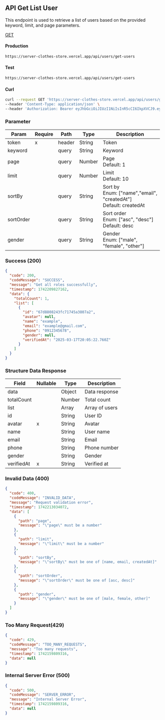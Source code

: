 ## API Get List User

This endpoint is used to retrieve a list of users based on the provided keyword, limit, and page parameters.

[GET](#)

#### Production

```bash
https://server-clothes-store.vercel.app/api/users/get-users
```

#### Test

```bash
https://server-clothes-store.vercel.app/api/users/get-users
```

#### Curl

```bash
curl --request GET 'https://server-clothes-store.vercel.app/api/users/get-users' \
--header 'Content-Type: application/json' \
--header 'Authorization: Bearer eyJhbGciOiJIUzI1NiIsInR5cCI6IkpXVCJ9.eyJpZCI6IjY3ZDJhMzMyYzhhMjEzYjA1MDI4MzNjNiIsInR5cGUiOiJVc2VyIiwiaWF0IjoxNzQyMjAxMDU5LCJleHAiOjE3NDIyMDE5NTl9.gsqLAzSlJKDPU3D9gvKg_I42NJ3NhI2d5svf-MYywDo' \
```

### Parameter

| Param     | Require | Path   | Type   | Description                                                          |
| --------- | ------- | ------ | ------ | -------------------------------------------------------------------- |
| token     | x       | header | String | Token                                                                |
| keyword   |         | query  | String | Keyword                                                              |
| page      |         | query  | Number | Page<br>Default: 1                                                   |
| limit     |         | query  | Number | Limit<br>Default: 10                                                 |
| sortBy    |         | query  | String | Sort by<br>Enum: ["name","email", "createdAt"]<br>Default: createdAt |
| sortOrder |         | query  | String | Sort order<br>Enum: ["asc", "desc"]<br>Default: desc                 |
| gender    |         | query  | String | Gender<br>Enum: ["male", "female", "other"]                          |

### Success (200)

```json
{
  "code": 200,
  "codeMessage": "SUCCESS",
  "message": "Get all roles successfully",
  "timestamp": 1742209827162,
  "data": {
    "totalCount": 1,
    "list": [
      {
        "id": "67d8808243fc71745a3807a2",
        "avatar": null,
        "name": "example",
        "email": "example@gmail.com",
        "phone": "0912345678",
        "gender": null,
        "verifiedAt": "2025-03-17T20:05:22.760Z"
      }
    ]
  }
}
```

### Structure Data Response

| Field      | Nullable | Type   | Description    |
| ---------- | -------- | ------ | -------------- |
| data       |          | Object | Data response  |
| totalCount |          | Number | Total count    |
| list       |          | Array  | Array of users |
| id         |          | String | User ID        |
| avatar     | x        | String | Avatar         |
| name       |          | String | User name      |
| email      |          | String | Email          |
| phone      |          | String | Phone number   |
| gender     |          | String | Gender         |
| verifiedAt | x        | String | Verified at    |

### Invalid Data (400)

```json
{
  "code": 400,
  "codeMessage": "INVALID_DATA",
  "message": "Request validation error",
  "timestamp": 1742213034072,
  "data": [
    {
      "path": "page",
      "message": "\"page\" must be a number"
    },
    {
      "path": "limit",
      "message": "\"limit\" must be a number"
    },
    {
      "path": "sortBy",
      "message": "\"sortBy\" must be one of [name, email, createdAt]"
    },
    {
      "path": "sortOrder",
      "message": "\"sortOrder\" must be one of [asc, desc]"
    },
    {
      "path": "gender",
      "message": "\"gender\" must be one of [male, female, other]"
    }
  ]
}
```

### Too Many Request(429)

```json
{
  "code": 429,
  "codeMessage": "TOO_MANY_REQUESTS",
  "message": "Too many requests",
  "timestamp": 1742159809316,
  "data": null
}
```

### Internal Server Error (500)

```json
{
  "code": 500,
  "codeMessage": "SERVER_ERROR",
  "message": "Internal Server Error",
  "timestamp": 1742159809316,
  "data": null
}
```
